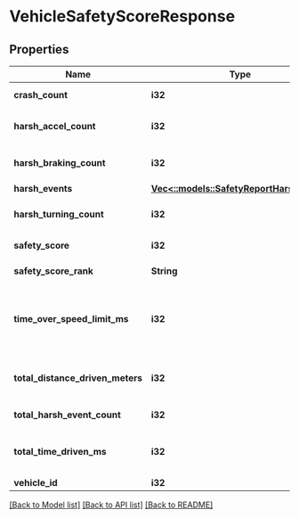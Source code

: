 # VehicleSafetyScoreResponse

## Properties
Name | Type | Description | Notes
------------ | ------------- | ------------- | -------------
**crash_count** | **i32** | Crash event count | [optional] 
**harsh_accel_count** | **i32** | Harsh acceleration event count | [optional] 
**harsh_braking_count** | **i32** | Harsh braking event count | [optional] 
**harsh_events** | [**Vec<::models::SafetyReportHarshEvent>**](SafetyReportHarshEvent.md) |  | [optional] 
**harsh_turning_count** | **i32** | Harsh turning event count | [optional] 
**safety_score** | **i32** | Safety Score | [optional] 
**safety_score_rank** | **String** | Safety Score Rank | [optional] 
**time_over_speed_limit_ms** | **i32** | Amount of time driven over the speed limit in milliseconds | [optional] 
**total_distance_driven_meters** | **i32** | Total distance driven in meters | [optional] 
**total_harsh_event_count** | **i32** | Total harsh event count | [optional] 
**total_time_driven_ms** | **i32** | Amount of time driven in milliseconds | [optional] 
**vehicle_id** | **i32** | Vehicle ID | [optional] 

[[Back to Model list]](../README.md#documentation-for-models) [[Back to API list]](../README.md#documentation-for-api-endpoints) [[Back to README]](../README.md)


